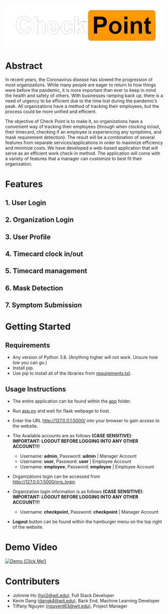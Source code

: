 ![CheckPoint](./app/static/images/icons/Checkpoint_Logo_Large.png)

# Abstract
In recent years, the Coronavirus disease has slowed the progression of most organizations. While many people are eager to return to how things were before the pandemic, it is more important than ever to keep in mind the health and safety of others. With businesses ramping back up, there is a need of urgency to be efficient due to the time lost during the pandemic’s peak. All organizations have a method of tracking their employees, but the process could be more unified and efficient.​

The objective of Check Point is to make it, so organizations have a convenient way of tracking their employees (through when clocking in/out, their timecard, checking if an employee is experiencing any symptoms, and mask requirement detection). The result will be a combination of several features from separate services/applications in order to maximize efficiency and minimize costs. We have developed a web-based application that will serve as an efficient work check-in method. The application will come with a variety of features that a manager can customize to best fit their organization. ​

# Features
## 1. User Login
## 2. Organization Login
## 3. User Profile
## 4. Timecard clock in/out
## 5. Timecard management
## 6. Mask Detection
## 7. Symptom Submission
# Getting Started
## Requirements
- Any version of Python 3.8. (Anything higher will not work. Unsure how low you can go.)
- Install pip.
- Use pip to install all of the libraries from [requirements.txt](./requirements.txt).

## Usage Instructions
- The entire application can be found within the [app](./app) folder.
- Run [app.py](./app/app.py) and wait for flask webpage to host. 
- Enter the URL http://127.0.0.1:5000/ into your browser to gain access to the website.
- The Available accounts are as follows **(CASE SENSITIVE)**:
<br>**IMPORTANT: LOGOUT BEFORE LOGGING INTO ANY OTHER ACCOUNT!!!**
    - Username: **admin**, Password: **admin** | Manager Account
    - Username: **user**, Password: **user** | Employee Account
    - Username: **employee**, Password: **employee** | Employee Account

- Organizations login can be accessed from http://127.0.0.1:5000/org_login.
- Organization login information is as follows **(CASE SENSITIVE)**:
<br>**IMPORTANT: LOGOUT BEFORE LOGGING INTO ANY OTHER ACCOUNT!!!**
  - Username: **checkpoint**, Password: **checkpoint** | Manager Account
- **Logout** button can be found within the hamburger menu on the top right of the website. 
# Demo Video
[![Demo (Click Me!)](https://img.youtube.com/vi/VID/0.jpg)](https://www.youtube.com/watch?v=bx9ztb_qo5k)
# Contributers
- Johnnie Ho (hoj2@wit.edu), Full Stack Developer
- Kevin Dang (dangk4@wit.edu), Back End, Machine Learning Developer
- Tiffany Nguyen (nguyent63@wit.edu), Project Manager